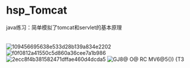 # hsp_Tomcat
java练习：简单模拟了tomcat和servlet的基本原理
</br></br></br>
![109456695638e533d28b139a834e2202](https://github.com/FAUST-BENCHOU/hsp_Tomcat/assets/126341483/97d5b70b-23d7-4ef4-8d5a-e5cd9d3323b0)
![f0f0812a41550c5d860a36cee7a1b986](https://github.com/FAUST-BENCHOU/hsp_Tomcat/assets/126341483/cb84a979-f92c-49bc-a340-3435d4a80199)
![2ecc8f4b381582471dffae460d4dcda5](https://github.com/FAUST-BENCHOU/hsp_Tomcat/assets/126341483/635c4bc8-87c2-46ef-a4b3-ff33b810fa08)
![GJ8@ O@ RC MV6@5{)) {T3](https://github.com/FAUST-BENCHOU/hsp_Tomcat/assets/126341483/5127cc8f-82e5-4e1a-96b6-c4e1eb5b96f2)
